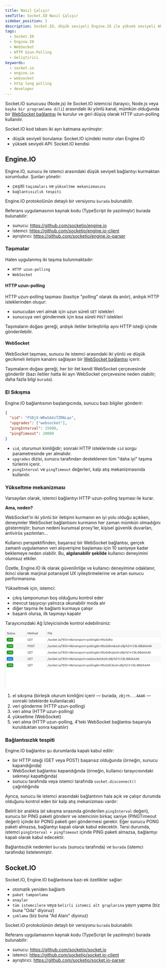 ```yaml
---
title: Nasıl Çalışır
seoTitle: Socket.IO Nasıl Çalışır
sidebar_position: 2
description: Socket.IO, düşük seviyeli Engine.IO ile yüksek seviyeli API arasında iki yönlü bir kanal sağlar. Bu içerik, bağlantı mekanizmasına ve iletişim yöntemlerine dair detaylı bilgileri sunmaktadır.
tags: 
  - Socket.IO
  - Engine.IO
  - WebSocket
  - HTTP Uzun-Polling
  - Geliştirici
keywords: 
  - socket.io
  - engine.io
  - websocket
  - http long polling
  - developer
---
```

Socket.IO sunucusu (Node.js) ile Socket.IO istemcisi (tarayıcı, Node.js veya `başka bir programlama dili`) arasındaki iki yönlü kanal, mümkün olduğunda bir [WebSocket bağlantısı](https://developer.mozilla.org/en-US/docs/Web/API/WebSocket) ile kurulur ve geri düşüş olarak HTTP uzun-polling kullanılır.

Socket.IO kod tabanı iki ayrı katmana ayrılmıştır:

- düşük seviyeli borulama: Socket.IO içindeki motor olan Engine.IO
- yüksek seviyeli API: Socket.IO kendisi

## Engine.IO

Engine.IO, sunucu ile istemci arasındaki düşük seviyeli bağlantıyı kurmaktan sorumludur. Şunları yönetir:

- çeşitli `taşımaları` ve `yükseltme mekanizmasını`
- `bağlantısızlık tespiti`

Engine.IO protokolünün detaylı bir versiyonu `burada` bulunabilir.

Referans uygulamasının kaynak kodu (TypeScript ile yazılmıştır) burada bulunabilir:

- sunucu: https://github.com/socketio/engine.io
- istemci: https://github.com/socketio/engine.io-client
- ayrıştırıcı: https://github.com/socketio/engine.io-parser

### Taşımalar

Halen uygulanmış iki taşıma bulunmaktadır:

- `HTTP uzun-polling`
- `WebSocket`

#### HTTP uzun-polling

HTTP uzun-polling taşıması (basitçe "polling" olarak da anılır), ardışık HTTP isteklerinden oluşur:

- sunucudan veri almak için uzun süreli `GET` istekleri
- sunucuya veri göndermek için kısa süreli `POST` istekleri

Taşımaların doğası gereği, ardışık iletiler birleştirilip aynı HTTP isteği içinde gönderilebilir.

#### WebSocket

WebSocket taşıması, sunucu ile istemci arasındaki iki yönlü ve düşük gecikmeli iletişim kanalını sağlayan bir [WebSocket bağlantısı](https://developer.mozilla.org/en-US/docs/Web/API/WebSockets_API) içerir.

Taşımaların doğası gereği, her bir ilet kendi WebSocket çerçevesinde gönderilir (bazı iletiler hatta iki ayrı WebSocket çerçevesine neden olabilir; daha fazla bilgi `burada`).

### El Sıkışma

Engine.IO bağlantısının başlangıcında, sunucu bazı bilgiler gönderir:

```json
{
  "sid": "FSDjX-WRwSA4zTZMALqx",
  "upgrades": ["websocket"],
  "pingInterval": 25000,
  "pingTimeout": 20000
}
```

- `sid`, oturumun kimliğidir; sonraki HTTP isteklerinde `sid` sorgu parametresinde yer almalıdır.
- `upgrades` dizisi, sunucu tarafından desteklenen tüm "daha iyi" taşıma türlerini içerir.
- `pingInterval` ve `pingTimeout` değerleri, kalp atış mekanizmasında kullanılır.

### Yükseltme mekanizması

Varsayılan olarak, istemci bağlantıyı HTTP uzun-polling taşıması ile kurar.

**Ama, neden?**

WebSocket'in iki yönlü bir iletişimi kurmanın en iyi yolu olduğu açıkken, deneyimler WebSocket bağlantısını kurmanın her zaman mümkün olmadığını göstermiştir; bunun nedeni kurumsal proxy'ler, kişisel güvenlik duvarları, antivirüs yazılımları...

Kullanıcı perspektifinden, başarısız bir WebSocket bağlantısı, gerçek zamanlı uygulamanın veri alışverişine başlaması için 10 saniyeye kadar beklemeye neden olabilir. Bu, **algılanabilir şekilde** kullanıcı deneyimini olumsuz etkiler.

Özetle, Engine.IO ilk olarak güvenilirliğe ve kullanıcı deneyimine odaklanır, ikinci olarak marjinal potansiyel UX iyileştirmelerine ve artan sunucu performansına.

Yükseltmek için, istemci:

- çıkış tamponunun boş olduğunu kontrol eder
- mevcut taşıyıcıyı yalnızca okunabilir moda alır
- diğer taşıma ile bağlantı kurmaya çalışır
- başarılı olursa, ilk taşımayı kapatır

Tarayıcınızdaki Ağ İzleyicisinde kontrol edebilirsiniz:

![Başarılı yükseltme](../../../images/frameworks/socket.io/static/images/network-monitor.png)

1. el sıkışma (birleşik oturum kimliğini içerir — burada, `zBjrh...AAAK` — sonraki isteklerde kullanılacak)
2. veri gönderme (HTTP uzun-polling)
3. veri alma (HTTP uzun-polling)
4. yükseltme (WebSocket)
5. veri alma (HTTP uzun-polling, 4'teki WebSocket bağlantısı başarıyla kurulduktan sonra kapatılır)

### Bağlantısızlık tespiti

Engine.IO bağlantısı şu durumlarda kapalı kabul edilir:

- bir HTTP isteği (GET veya POST) başarısız olduğunda (örneğin, sunucu kapandığında)
- WebSocket bağlantısı kapandığında (örneğin, kullanıcı tarayıcısındaki sekmeyi kapattığında)
- sunucu tarafında veya istemci tarafında `socket.disconnect()` çağrıldığında

Ayrıca, sunucu ile istemci arasındaki bağlantının hala açık ve çalışır durumda olduğunu kontrol eden bir kalp atış mekanizması vardır:

Belirli bir aralıkta (el sıkışma sırasında gönderilen `pingInterval` değeri), sunucu bir PING paketi gönderir ve istemcinin birkaç saniye (PINGTimeout değeri) içinde bir PONG paketi geri göndermesi gerekir. Eğer sunucu PONG paketi almazsa, bağlantıyı kapalı olarak kabul edecektir. Tersi durumda, istemci `pingInterval + pingTimeout` içinde PING paketi almazsa, bağlantıyı kapalı olarak kabul edecektir.

Bağlantısızlık nedenleri `burada` (sunucu tarafında) ve `burada` (istemci tarafında) listelenmiştir.

## Socket.IO

Socket.IO, Engine.IO bağlantısına bazı ek özellikler sağlar:

- otomatik yeniden bağlantı
- `paket tamponlama`
- `onaylar`
- `tüm istemcilere` veya `belirli istemci alt gruplarına` yayın yapma (biz buna "Oda" diyoruz)
- `çoklama` (biz buna "Ad Alanı" diyoruz)

Socket.IO protokolünün detaylı bir versiyonu `burada` bulunabilir.

Referans uygulamasının kaynak kodu (TypeScript ile yazılmıştır) burada bulunabilir:

- sunucu: https://github.com/socketio/socket.io
- istemci: https://github.com/socketio/socket.io-client
- ayrıştırıcı: https://github.com/socketio/socket.io-parser